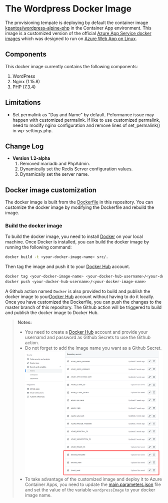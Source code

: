 # The Wordpress Docker Image
The provisioning tempate is deploying by default the container image [kpantos/wordpress-alpine-php](https://hub.docker.com/r/kpantos/wordpress-alpine-php) in the Container App environment. This image is a customized version of the official [Azure App Service docker images](https://github.com/Azure/app-service-quickstart-docker-images) which was designed to run on [Azure Web App on Linux](https://docs.microsoft.com/en-us/azure/app-service-web/app-service-linux-intro).

## Components
This docker image currently contains the following components:

1. WordPress
2. Nginx (1.15.8)
3. PHP (7.3.4) 

## Limitations
- Set permalink as "Day and Name" by default. Peformance issue may happen with customized permalink. If like to use customized permalink, need to modify nginx configuration and remove lines of set_permalink() in wp-settings.php.

## Change Log

- **Version 1.2-alpha**
  1. Removed mariadb and PhpAdmin.
  2. Dynamically set the Redis Server configuration values.
  3. Dynamically set the server name.
  
## Docker image customization
The docker image is built from the [Dockerfile](src/Dockerfile) in this repository. You can customize the docker image by modifying the Dockerfile and rebuild the image.

### Build the docker image
To build the docker image, you need to install [Docker](https://docs.docker.com/install/) on your local machine. Once Docker is installed, you can build the docker image by running the following command:

```bash
docker build -t <your-docker-image-name> src/.
```
Then tag the image and push it to your [Docker Hub](https://hub.docker.com/) account.

```bash
docker tag <your-docker-image-name> <your-docker-hub-username>/<your-docker-image-name>
docker push <your-docker-hub-username>/<your-docker-image-name>
```

A Github action named ```Docker``` is also provided to build and publish the docker image to your[Docker Hub](https://hub.docker.com/) account without having to do it locally. Once you have customized the Dockerfile, you can push the changes to the master branch of this repository. The Github action will be triggered to build and publish the docker image to Docker Hub. 

> **Notes:** 
> - You need to create a [Docker Hub](https://hub.docker.com/) account and provide your usernamd and password as Github Secrets to use the Github action.
> - Do not forget to add the Image name you want as a Github Secret.
    ![Github Secrets](assets/docker-secrets.png)
> - To take advantage of the customized image and deploy it to Azure Container Apps, you need to update the [main.parameters.json](main.parameters.json) file and set the value of the variable ```wordpressImage``` to your docker image name.

